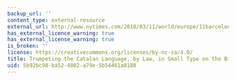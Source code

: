 ```yaml
---
backup_url: ''
content_type: external-resource
external_url: http://www.nytimes.com/2010/03/11/world/europe/11barcelona.html?_r=1&hp&ex=&ei=&partner=
has_external_licence_warning: true
has_external_license_warning: true
is_broken: ''
license: https://creativecommons.org/licenses/by-nc-sa/4.0/
title: Trumpeting the Catalan Language, by Law, in Small Type on the Big Screen
uid: 5b92bc98-ba52-4802-a79e-5b54461a8188
---
```

